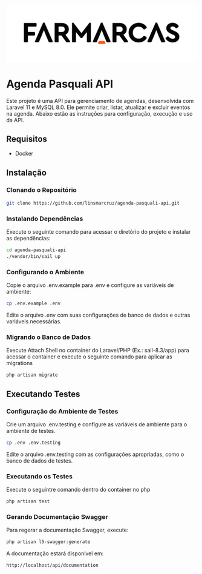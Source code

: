 ![Logo do Projeto](images/FA_Marca_Farmarcas_Web_ON.png)

# Agenda Pasquali API

Este projeto é uma API para gerenciamento de agendas, desenvolvida com Laravel 11 e MySQL 8.0. Ele permite criar, listar, atualizar e excluir eventos na agenda. Abaixo estão as instruções para configuração, execução e uso da API.

## Requisitos

- Docker

## Instalação

### Clonando o Repositório

```bash
git clone https://github.com/linsmarcruz/agenda-pasquali-api.git
```

### Instalando Dependências
Execute o seguinte comando para acessar o diretório do projeto e instalar as dependências:

```bash
cd agenda-pasquali-api
./vendor/bin/sail up
```

### Configurando o Ambiente
Copie o arquivo .env.example para .env e configure as variáveis de ambiente:

```bash
cp .env.example .env
```

Edite o arquivo .env com suas configurações de banco de dados e outras variáveis necessárias.

### Migrando o Banco de Dados
Execute Attach Shell no container do Laravel/PHP (Ex.: sail-8.3/app) para acessar o container e execute o seguinte comando para aplicar as migrations

```bash
php artisan migrate
```

## Executando Testes

### Configuração do Ambiente de Testes

Crie um arquivo .env.testing e configure as variáveis de ambiente para o ambiente de testes.
```bash
cp .env .env.testing
```

Edite o arquivo .env.testing com as configurações apropriadas, como o banco de dados de testes.

### Executando os Testes
Execute o seguintre comando dentro do container no php

```bash
php artisan test
```

### Gerando Documentação Swagger
Para regerar a documentação Swagger, execute:

```bash
php artisan l5-swagger:generate
```

A documentação estará disponível em:

```bash
http://localhost/api/documentation
```
